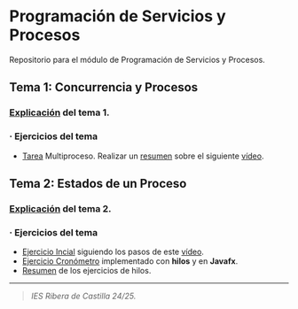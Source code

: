 # Programación de Servicios y Procesos
Repositorio para el módulo de Programación de Servicios y Procesos.

## Tema 1: Concurrencia y Procesos
### <a href="https://github.com/estelaV9/PSP/blob/master/Tema1_ConcurrenciaYProcesos/ResumenTema1.md">Explicación</a> del tema 1.
### · Ejercicios del tema
- <a href="https://github.com/estelaV9/PSP/blob/master/Tema1_ConcurrenciaYProcesos/Tarea_Multiproceso/EnunciadoTarea.md">Tarea</a> Multiproceso.
Realizar un <a href="https://github.com/estelaV9/PSP/blob/master/Tema1_ConcurrenciaYProcesos/Tarea_Multiproceso/EstelaDeVega_TareaMultiproceso.pdf">resumen</a> sobre el siguiente <a href="https://www.youtube.com/watch?v=lpL7oMQfwK0&t=1s">vídeo</a>.

## Tema 2: Estados de un Proceso
### <a href="https://github.com/estelaV9/PSP/blob/master/Tema2_%20EstadosDeUnProceso/ResumenTema2.md">Explicación</a> del tema 2.
### · Ejercicios del tema
- <a href="https://github.com/estelaV9/PSP/tree/master/Tema2_%20EstadosDeUnProceso/Ejercicio/EjemploHilos">Ejercicio Incial</a> siguiendo los pasos de este <a href="https://www.youtube.com/watch?v=JTXWVZctk3I&list=PLYwQpNMBCzIm_o2e89tJXXQ0btAFKh0BE&index=2&t=1749s">vídeo</a>.
- <a href="https://github.com/estelaV9/PSP/tree/master/Tema2_%20EstadosDeUnProceso/Ejercicio/cronometroFx">Ejercicio Cronómetro</a> implementado con **hilos** y en **Javafx**.
- <a href="https://github.com/estelaV9/PSP/blob/master/Tema2_%20EstadosDeUnProceso/Ejercicio/ResumenEjercicioHilos.md">Resumen</a> de los ejercicios de hilos.




---
>_IES Ribera de Castilla 24/25._
